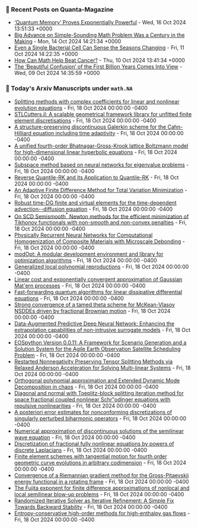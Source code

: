 ### 📝 Recent Posts on Quanta-Magazine
<!-- quanta starts -->
* <a href="https://www.quantamagazine.org/quantum-memory-proves-exponentially-powerful-20241016/">‘Quantum Memory’ Proves Exponentially Powerful</a> - Wed, 16 Oct 2024 13:51:33 +0000
* <a href="https://www.quantamagazine.org/big-advance-on-simple-sounding-math-problem-was-a-century-in-the-making-20241014/">Big Advance on Simple-Sounding Math Problem Was a Century in the Making</a> - Mon, 14 Oct 2024 14:21:34 +0000
* <a href="https://www.quantamagazine.org/even-a-single-bacterial-cell-can-sense-the-seasons-changing-20241011/">Even a Single Bacterial Cell Can Sense the Seasons Changing</a> - Fri, 11 Oct 2024 14:22:35 +0000
* <a href="https://www.quantamagazine.org/how-can-math-help-beat-cancer-20241010/">How Can Math Help Beat Cancer?</a> - Thu, 10 Oct 2024 13:41:34 +0000
* <a href="https://www.quantamagazine.org/the-beautiful-confusion-of-the-first-billion-years-comes-into-view-20241009/">The ‘Beautiful Confusion’ of the First Billion Years Comes Into View</a> - Wed, 09 Oct 2024 14:35:59 +0000
<!-- quanta ends -->

### 📝 Today's Arxiv Manuscripts under ``math.NA``
<!-- arxiv-math-na starts -->
* <a href="https://arxiv.org/abs/2410.13011">Splitting methods with complex coefficients for linear and nonlinear evolution equations</a> - Fri, 18 Oct 2024 00:00:00 -0400
* <a href="https://arxiv.org/abs/2410.13023">STLCutters.jl: A scalable geometrical framework library for unfitted finite element discretisations</a> - Fri, 18 Oct 2024 00:00:00 -0400
* <a href="https://arxiv.org/abs/2410.13087">A structure-preserving discontinuous Galerkin scheme for the Cahn-Hilliard equation including time adaptivity</a> - Fri, 18 Oct 2024 00:00:00 -0400
* <a href="https://arxiv.org/abs/2410.13165">A unified fourth-order Bhatnagar-Gross-Krook lattice Boltzmann model for high-dimensional linear hyperbolic equations</a> - Fri, 18 Oct 2024 00:00:00 -0400
* <a href="https://arxiv.org/abs/2410.13358">Subspace method based on neural networks for eigenvalue problems</a> - Fri, 18 Oct 2024 00:00:00 -0400
* <a href="https://arxiv.org/abs/2410.13395">Reverse Quantile-RK and its Application to Quantile-RK</a> - Fri, 18 Oct 2024 00:00:00 -0400
* <a href="https://arxiv.org/abs/2410.13608">An Adaptive Finite Difference Method for Total Variation Minimization</a> - Fri, 18 Oct 2024 00:00:00 -0400
* <a href="https://arxiv.org/abs/2410.13635">Robust time-DG finite and virtual elements for the time-dependent advection--diffusion equation</a> - Fri, 18 Oct 2024 00:00:00 -0400
* <a href="https://arxiv.org/abs/2410.13730">On SCD Semismooth$^*$ Newton methods for the efficient minimization of Tikhonov functionals with non-smooth and non-convex penalties</a> - Fri, 18 Oct 2024 00:00:00 -0400
* <a href="https://arxiv.org/abs/2410.13774">Physically Recurrent Neural Networks for Computational Homogenization of Composite Materials with Microscale Debonding</a> - Fri, 18 Oct 2024 00:00:00 -0400
* <a href="https://arxiv.org/abs/2410.12942">modOpt: A modular development environment and library for optimization algorithms</a> - Fri, 18 Oct 2024 00:00:00 -0400
* <a href="https://arxiv.org/abs/2410.12973">Generalized local polynomial reproductions</a> - Fri, 18 Oct 2024 00:00:00 -0400
* <a href="https://arxiv.org/abs/2410.13000">Linear cost and exponentially convergent approximation of Gaussian Mat'ern processes</a> - Fri, 18 Oct 2024 00:00:00 -0400
* <a href="https://arxiv.org/abs/2410.13189">Fast-forwarding quantum algorithms for linear dissipative differential equations</a> - Fri, 18 Oct 2024 00:00:00 -0400
* <a href="https://arxiv.org/abs/2410.13233">Strong convergence of a tamed theta scheme for McKean-Vlasov NSDDEs driven by fractional Brownian motion</a> - Fri, 18 Oct 2024 00:00:00 -0400
* <a href="https://arxiv.org/abs/2410.13376">Data-Augmented Predictive Deep Neural Network: Enhancing the extrapolation capabilities of non-intrusive surrogate models</a> - Fri, 18 Oct 2024 00:00:00 -0400
* <a href="https://arxiv.org/abs/2410.13462">EOSpython Version 0.0.11: A Framework for Scenario Generation and a Solution System for the Agile Earth Observation Satellite Scheduling Problem</a> - Fri, 18 Oct 2024 00:00:00 -0400
* <a href="https://arxiv.org/abs/2211.10857">Restarted Nonnegativity Preserving Tensor Splitting Methods via Relaxed Anderson Acceleration for Solving Multi-linear Systems</a> - Fri, 18 Oct 2024 00:00:00 -0400
* <a href="https://arxiv.org/abs/2305.08074">Orthogonal polynomial approximation and Extended Dynamic Mode Decomposition in chaos</a> - Fri, 18 Oct 2024 00:00:00 -0400
* <a href="https://arxiv.org/abs/2309.11106">Diagonal and normal with Toeplitz-block splitting iteration method for space fractional coupled nonlinear Schr"odinger equations with repulsive nonlinearities</a> - Fri, 18 Oct 2024 00:00:00 -0400
* <a href="https://arxiv.org/abs/2310.15665">A posteriori error estimates for nonconforming discretizations of singularly perturbed biharmonic operators</a> - Fri, 18 Oct 2024 00:00:00 -0400
* <a href="https://arxiv.org/abs/2312.10392">Numerical approximation of discontinuous solutions of the semilinear wave equation</a> - Fri, 18 Oct 2024 00:00:00 -0400
* <a href="https://arxiv.org/abs/2401.09926">Discretization of fractional fully nonlinear equations by powers of discrete Laplacians</a> - Fri, 18 Oct 2024 00:00:00 -0400
* <a href="https://arxiv.org/abs/2402.16799">Finite element schemes with tangential motion for fourth order geometric curve evolutions in arbitrary codimension</a> - Fri, 18 Oct 2024 00:00:00 -0400
* <a href="https://arxiv.org/abs/2406.03885">Convergence of a Riemannian gradient method for the Gross-Pitaevskii energy functional in a rotating frame</a> - Fri, 18 Oct 2024 00:00:00 -0400
* <a href="https://arxiv.org/abs/2410.10458">The Fujita exponent for finite difference approximations of nonlocal and local semilinear blow-up problems</a> - Fri, 18 Oct 2024 00:00:00 -0400
* <a href="https://arxiv.org/abs/2410.11115">Randomized Iterative Solver as Iterative Refinement: A Simple Fix Towards Backward Stability</a> - Fri, 18 Oct 2024 00:00:00 -0400
* <a href="https://arxiv.org/abs/2403.16882">Entropy-conservative high-order methods for high-enthalpy gas flows</a> - Fri, 18 Oct 2024 00:00:00 -0400
<!-- arxiv-math-na ends -->
